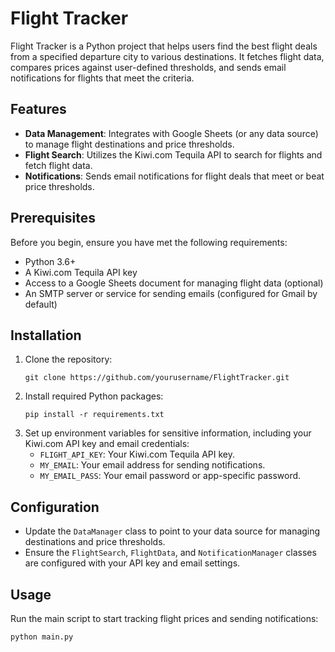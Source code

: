 # Flight Tracker

Flight Tracker is a Python project that helps users find the best flight deals from a specified departure city to various destinations. It fetches flight data, compares prices against user-defined thresholds, and sends email notifications for flights that meet the criteria.

## Features

- **Data Management**: Integrates with Google Sheets (or any data source) to manage flight destinations and price thresholds.
- **Flight Search**: Utilizes the Kiwi.com Tequila API to search for flights and fetch flight data.
- **Notifications**: Sends email notifications for flight deals that meet or beat price thresholds.

## Prerequisites

Before you begin, ensure you have met the following requirements:
- Python 3.6+
- A Kiwi.com Tequila API key
- Access to a Google Sheets document for managing flight data (optional)
- An SMTP server or service for sending emails (configured for Gmail by default)

## Installation

1. Clone the repository:
   ```
   git clone https://github.com/yourusername/FlightTracker.git
   ```
2. Install required Python packages:
   ```
   pip install -r requirements.txt
   ```
3. Set up environment variables for sensitive information, including your Kiwi.com API key and email credentials:
   - `FLIGHT_API_KEY`: Your Kiwi.com Tequila API key.
   - `MY_EMAIL`: Your email address for sending notifications.
   - `MY_EMAIL_PASS`: Your email password or app-specific password.

## Configuration

- Update the `DataManager` class to point to your data source for managing destinations and price thresholds.
- Ensure the `FlightSearch`, `FlightData`, and `NotificationManager` classes are configured with your API key and email settings.

## Usage

Run the main script to start tracking flight prices and sending notifications:

```
python main.py
```
